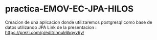 # practica-EMOV-EC-JPA-HILOS
Creacion de una aplicacion donde utilizaremos postgresql como base de datos utilizando JPA 
Link de la presentacion : https://prezi.com/p/edit/ihnuk6kqyv6y/
